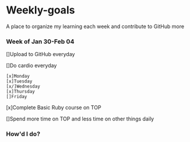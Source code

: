 # Weekly-goals
A place to organize my learning each week and contribute to GitHub more

### Week of Jan 30-Feb 04

[]Upload to GitHub everyday

[]Do cardio everyday

    [x]Monday
    [x]Tuesday
    [x/]Wednesday
    [x]Thursday
    []Friday

[x]Complete Basic Ruby course on TOP

[]Spend more time on TOP and less time on other things daily

### How'd I do?

